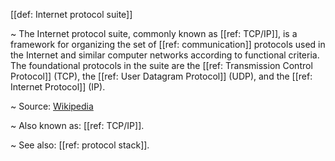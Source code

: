 [[def: Internet protocol suite]]

~ The Internet protocol suite, commonly known as [[ref: TCP/IP]], is a framework for organizing the set of [[ref: communication]] protocols used in the Internet and similar computer networks according to functional criteria. The foundational protocols in the suite are the [[ref: Transmission Control Protocol]] (TCP), the [[ref: User Datagram Protocol]] (UDP), and the [[ref: Internet Protocol]] (IP).

~ Source: [Wikipedia](https://en.wikipedia.org/wiki/Internet_protocol_suite)

~ Also known as: [[ref: TCP/IP]].

~ See also: [[ref: protocol stack]].
